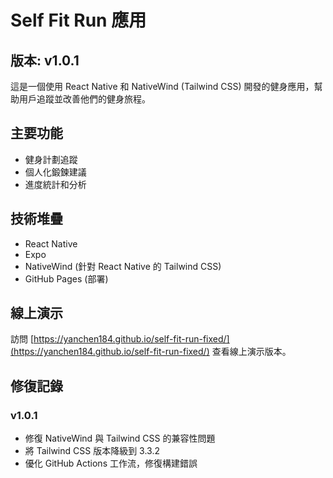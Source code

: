# Self Fit Run 應用

## 版本: v1.0.1

這是一個使用 React Native 和 NativeWind (Tailwind CSS) 開發的健身應用，幫助用戶追蹤並改善他們的健身旅程。

## 主要功能

- 健身計劃追蹤
- 個人化鍛鍊建議
- 進度統計和分析

## 技術堆疊

- React Native
- Expo
- NativeWind (針對 React Native 的 Tailwind CSS)
- GitHub Pages (部署)

## 線上演示

訪問 [https://yanchen184.github.io/self-fit-run-fixed/](https://yanchen184.github.io/self-fit-run-fixed/) 查看線上演示版本。

## 修復記錄

### v1.0.1

- 修復 NativeWind 與 Tailwind CSS 的兼容性問題
- 將 Tailwind CSS 版本降級到 3.3.2
- 優化 GitHub Actions 工作流，修復構建錯誤

